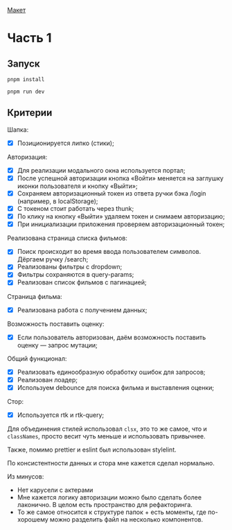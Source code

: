 [Макет](https://www.figma.com/design/ucG4WHfOZOEa5GtnXzGs7M/%D0%9C%D0%B0%D0%BA%D0%B5%D1%82%D1%8B-%D0%91%D0%B8%D0%BB%D0%B5%D1%82%D0%BE%D0%BF%D0%BE%D0%B8%D1%81%D0%BA?node-id=0-1&t=Skj11w50kfymBX3o-0)

# Часть 1

## Запуск

```
pnpm install

pnpm run dev
```

## Критерии

Шапка:

- [x] Позиционируется липко (стики);

Авторизация:

- [x] Для реализации модального окна используется портал;
- [x] После успешной авторизации кнопка «Войти» меняется на заглушку иконки пользователя и кнопку «Выйти»;
- [x] Сохраняем авторизационный токен из ответа ручки бэка /login (например, в localStorage);
- [x] С токеном стоит работать через thunk;
- [x] По клику на кнопку «Выйти» удаляем токен и снимаем авторизацию;
- [x] При инициализации приложения проверяем авторизационный токен;

Реализована страница списка фильмов:

- [x] Поиск происходит во время ввода пользователем символов. Дёргаем ручку /search;
- [x] Реализованы фильтры с dropdown;
- [x] Фильтры сохраняются в query-params;
- [x] Реализован список фильмов с пагинацией;

Страница фильма:

- [x] Реализована работа с получением данных;

Возможность поставить оценку:

- [x] Если пользователь авторизован, даём возможность поставить оценку — запрос мутации;

Общий функционал:

- [x] Реализовать единообразную обработку ошибок для запросов;
- [x] Реализован лоадер;
- [x] Используем debounce для поиска фильма и выставления оценки;

Стор:

- [x] Используется rtk и rtk-query;

Для объединения стилей использовал `clsx`, это то же самое, что и `classNames`, просто весит чуть меньше и использовать привычнее.

Также, помимо prettier и eslint был использован stylelint.

По консистентности данных и стора мне кажется сделал нормально.

Из минусов:

- Нет карусели с актерами
- Мне кажется логику авторизации можно было сделать более лаконично. В целом есть пространство для рефакторинга.
- То же самое относится к структуре папок + есть моменты, где по-хорошему можно разделить файл на несколько компонентов.
